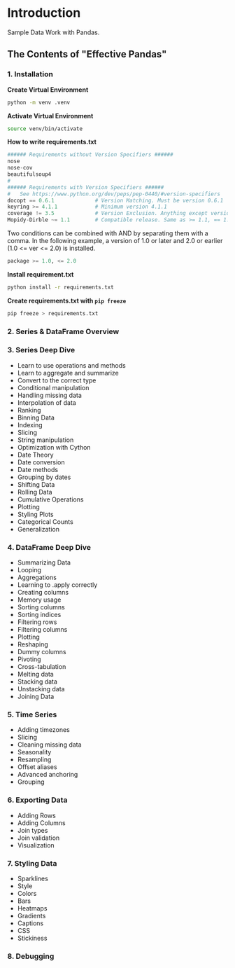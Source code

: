 # Introduction

Sample Data Work with Pandas.

## The Contents of "Effective Pandas"

### 1. Installation

**Create Virtual Environment**
```bash
python -m venv .venv
```
**Activate Virtual Environment**
```bash
source venv/bin/activate
```
**How to write requirements.txt**
```python
###### Requirements without Version Specifiers ######
nose
nose-cov
beautifulsoup4
#
###### Requirements with Version Specifiers ######
#   See https://www.python.org/dev/peps/pep-0440/#version-specifiers
docopt == 0.6.1             # Version Matching. Must be version 0.6.1
keyring >= 4.1.1            # Minimum version 4.1.1
coverage != 3.5             # Version Exclusion. Anything except version 3.5
Mopidy-Dirble ~= 1.1        # Compatible release. Same as >= 1.1, == 1.*
```

Two conditions can be combined with AND by separating them with a comma. In the following example, a version of 1.0 or later and 2.0 or earlier (1.0 <= ver <= 2.0) is installed.

```python
package >= 1.0, <= 2.0
```

**Install requirement.txt**
```bash
python install -r requirements.txt
```

**Create requirements.txt with `pip freeze`**
```bash
pip freeze > requirements.txt
```

### 2. Series & DataFrame Overview

### 3. Series Deep Dive

- Learn to use operations and methods
- Learn to aggregate and summarize
- Convert to the correct type
- Conditional manipulation
- Handling missing data
- Interpolation of data
- Ranking
- Binning Data
- Indexing
- Slicing
- String manipulation
- Optimization with Cython
- Date Theory
- Date conversion
- Date methods
- Grouping by dates
- Shifting Data
- Rolling Data
- Cumulative Operations
- Plotting
- Styling Plots
- Categorical Counts
- Generalization

### 4. DataFrame Deep Dive

- Summarizing Data
- Looping
- Aggregations
- Learning to .apply correctly
- Creating columns
- Memory usage
- Sorting columns
- Sorting indices
- Filtering rows
- Filtering columns
- Plotting
- Reshaping
- Dummy columns
- Pivoting
- Cross-tabulation
- Melting data
- Stacking data
- Unstacking data
- Joining Data

### 5. Time Series

- Adding timezones
- Slicing
- Cleaning missing data
- Seasonality
- Resampling
- Offset aliases
- Advanced anchoring
- Grouping

### 6. Exporting Data

- Adding Rows
- Adding Columns
- Join types
- Join validation
- Visualization

### 7. Styling Data

- Sparklines
- Style
- Colors
- Bars
- Heatmaps
- Gradients
- Captions
- CSS
- Stickiness

### 8. Debugging
